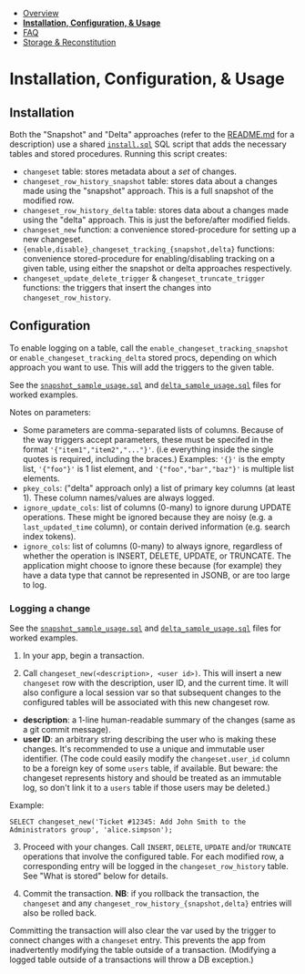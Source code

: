 - [Overview](./README.md)
- **[Installation, Configuration, & Usage](./INSTALL.md)**
- [FAQ](./FAQ.md)
- [Storage & Reconstitution](./STORAGE.md)


# Installation, Configuration, & Usage

## Installation

Both the "Snapshot" and "Delta" approaches (refer to the [README.md](./README.md) for a description) use a shared
[`install.sql`](./install.sql) SQL script that adds the necessary tables and stored procedures. Running this script creates:
- `changeset` table: stores metadata about a _set_ of changes.
- `changeset_row_history_snapshot` table: stores data about a changes made using the "snapshot" approach. This is
  a full snapshot of the modified row.
- `changeset_row_history_delta` table: stores data about a changes made using the "delta" approach. This is
  just the before/after modified fields.
- `changeset_new` function: a convenience stored-procedure for setting up a new changeset.
- `{enable,disable}_changeset_tracking_{snapshot,delta}` functions: convenience stored-procedure for enabling/disabling
  tracking on a given table, using either the snapshot or delta approaches respectively.
- `changeset_update_delete_trigger` & `changeset_truncate_trigger` functions: the triggers that insert the changes
  into `changeset_row_history`.


## Configuration

To enable logging on a table, call the `enable_changeset_tracking_snapshot` or
`enable_changeset_tracking_delta` stored procs, depending on which approach you want to use. This will
add the triggers to the given table.

See the [`snapshot_sample_usage.sql`](./snapshot_sample_usage.sql) and [`delta_sample_usage.sql`](./delta_sample_usage.sql)
files for worked examples.

Notes on parameters:
- Some parameters are comma-separated lists of columns. Because of the way triggers accept parameters, these must be
  specifed in the format `'{"item1","item2","..."}'`. (i.e everything inside the single quotes is required, including
  the braces.) Examples: `'{}'` is the empty list, `'{"foo"}'` is 1 list element, and `'{"foo","bar","baz"}'` is multiple list elements.
- `pkey_cols`: ("delta" approach only) a list of primary key columns (at least 1). These column names/values are always logged.
- `ignore_update_cols`: list of columns (0-many) to ignore durung UPDATE operations. These might be ignored because they are
   noisy (e.g. a `last_updated_time` column), or contain derived information (e.g. search index tokens).
- `ignore_cols`: list of columns (0-many) to always ignore, regardless of whether the operation is INSERT, DELETE, UPDATE,
  or TRUNCATE. The application might choose to ignore these because (for example) they have a data type that cannot be
  represented in JSONB, or are too large to log.


### Logging a change

See the [`snapshot_sample_usage.sql`](./snapshot_sample_usage.sql) and [`delta_sample_usage.sql`](./delta_sample_usage.sql)
files for worked examples.

1) In your app, begin a transaction.

2) Call `changeset_new(<description>, <user id>)`. This will insert a new `changeset` row with the description,
   user ID, and the current time. It will also configure a local session var so that subsequent changes to the
   configured tables will be associated with this new changeset row.

- **description**: a 1-line human-readable summary of the changes (same as a git commit message).
- **user ID**: an arbitrary string describing the user who is making these changes. It's recommended to use
  a unique and immutable user identifier. (The code could easily modify the `changeset.user_id` column to be a
  foreign key of some `users` table, if available. But beware: the changeset represents history and should be treated
  as an immutable log, so don't link it to a `users` table if those users may be deleted.)

Example:
```
SELECT changeset_new('Ticket #12345: Add John Smith to the Administrators group', 'alice.simpson');
```

3) Proceed with your changes. Call `INSERT`, `DELETE`, `UPDATE` and/or `TRUNCATE` operations that involve the configured
table. For each modified row, a corresponding entry will be logged in the `changeset_row_history` table. See
"What is stored" below for details.

4) Commit the transaction. **NB**: if you rollback the transaction, the `changeset` and any
   `changeset_row_history_{snapshot,delta}` entries will also be rolled back.

Committing the transaction will also clear the var used by the trigger to connect changes with a `changeset` entry.
This prevents the app from inadvertently modifying the table outside of a transaction. (Modifying a logged
table outside of a transactions will throw a DB exception.)
